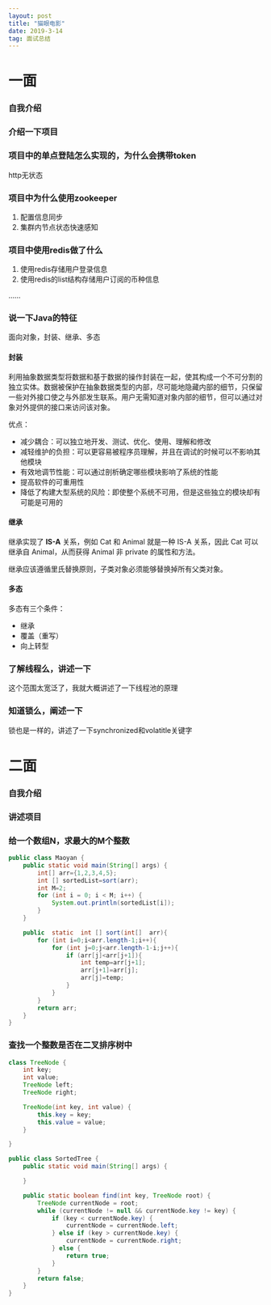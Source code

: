 ```yaml
---
layout: post
title: "猫眼电影"
date: 2019-3-14
tag: 面试总结 
---
```


# 一面

### 自我介绍

### 介绍一下项目

### 项目中的单点登陆怎么实现的，为什么会携带token

http无状态

### 项目中为什么使用zookeeper

1. 配置信息同步
2. 集群内节点状态快速感知

### 项目中使用redis做了什么

1. 使用redis存储用户登录信息
2. 使用redis的list结构存储用户订阅的币种信息

……

### 说一下Java的特征

面向对象，封装、继承、多态

#### 封装

利用抽象数据类型将数据和基于数据的操作封装在一起，使其构成一个不可分割的独立实体。数据被保护在抽象数据类型的内部，尽可能地隐藏内部的细节，只保留一些对外接口使之与外部发生联系。用户无需知道对象内部的细节，但可以通过对象对外提供的接口来访问该对象。

优点：

- 减少耦合：可以独立地开发、测试、优化、使用、理解和修改
- 减轻维护的负担：可以更容易被程序员理解，并且在调试的时候可以不影响其他模块
- 有效地调节性能：可以通过剖析确定哪些模块影响了系统的性能
- 提高软件的可重用性
- 降低了构建大型系统的风险：即使整个系统不可用，但是这些独立的模块却有可能是可用的

#### 继承

继承实现了 **IS-A** 关系，例如 Cat 和 Animal 就是一种 IS-A 关系，因此 Cat 可以继承自 Animal，从而获得 Animal 非 private 的属性和方法。

继承应该遵循里氏替换原则，子类对象必须能够替换掉所有父类对象。

#### 多态

多态有三个条件：

- 继承
- 覆盖（重写）
- 向上转型

### 了解线程么，讲述一下

这个范围太宽泛了，我就大概讲述了一下线程池的原理

### 知道锁么，阐述一下

锁也是一样的，讲述了一下synchronized和volatitle关键字

# 二面

### 自我介绍

### 讲述项目

### 给一个数组N，求最大的M个整数

```java
public class Maoyan {
    public static void main(String[] args) {
        int[] arr={1,2,3,4,5};
        int [] sortedList=sort(arr);
        int M=2;
        for (int i = 0; i < M; i++) {
            System.out.println(sortedList[i]);
        }
    }

    public  static  int [] sort(int[]  arr){
        for (int i=0;i<arr.length-1;i++){
            for (int j=0;j<arr.length-1-i;j++){
                if (arr[j]<arr[j+1]){
                    int temp=arr[j+1];
                    arr[j+1]=arr[j];
                    arr[j]=temp;
                }
            }
        }
        return arr;
    }
}

```

### 查找一个整数是否在二叉排序树中

```java
class TreeNode {
    int key;
    int value;
    TreeNode left;
    TreeNode right;

    TreeNode(int key, int value) {
        this.key = key;
        this.value = value;
    }

}

public class SortedTree {
    public static void main(String[] args) {

    }

    public static boolean find(int key, TreeNode root) {
        TreeNode currentNode = root;
        while (currentNode != null && currentNode.key != key) {
            if (key < currentNode.key) {
                currentNode = currentNode.left;
            } else if (key > currentNode.key) {
                currentNode = currentNode.right;
            } else {
                return true;
            }
        }
        return false;
    }
}

```

